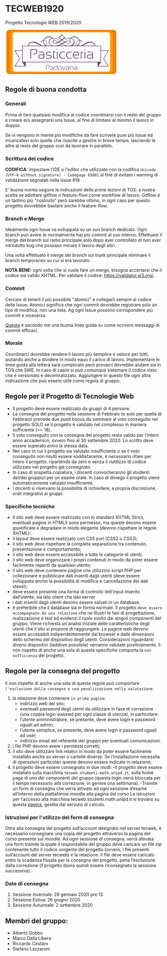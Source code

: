 # TECWEB1920
Progetto Tecnologie WEB 2019/2020

![Image of Yaktocat](website/www/images/logo.png)

## Regole di buona condotta

### Generali

Prima di fare qualsiasi modifica al codice coordinarsi con il resto del gruppo e creare e/o assegnarsi una Issue, al fine di limitare al minimo il lavoro in doppio. 

Se vi vengono in mente più modifiche da fare scrivete pure più Issue ed incaricatevi solo quelle che riuscite a gestire in breve tempo, lasciando le altre al resto del gruppo così da lavorare in parallelo.

### Scrittura del codice
**CODIFICA:** impostare l'IDE o l'editor che utilizzate con la codifica `Unicode (UTF-8 without signature) - Codepage 65001` al fine di evitare i warning di validazione segnalati nella issue #18 .

E' buona norma seguire le indicazioni delle prime lezioni di TOS: a nostra scelta se adottare gitflow o feature-flow come workflow di lavoro. Gitflow è un tantino più "costruito" però sarebbe ottimo, in ogni caso per questo progetto dovrebbbe bastare anche il feature-flow.

### Branch e Merge
Idealmente ogni Issue va sviluppata su un suo branch dedicato. Ogni branch può avere (e normalmente ha) più commit al suo interno. Effettuare il merge del branch sul ramo principale solo dopo aver controllato di non aver introdotto bug che possano minare il lavoro degli altri.

Una volta effettuato il merge del branch sul trunk principale eliminare il branch temporaneo su cui si era lavorato.

**NOTA BENE:** ogni volta che si vuole fare un merge, bisogna accertarsi che il codice sia valido XHTML. Per validare il codice: https://validator.w3.org/.

### Commit
Cercare di tenerli il più possibile "atomici" e collegarli sempre al codice della Issue. Atomici significa che ogni commit dovrebbe registrare solo un tipo di modifica, non una lista. Ag ogni Issue possono corrispondere più commit e viceversa.

[Questa](https://chris.beams.io/posts/git-commit/) è secondo me una buona linea guida su come scrivere messaggi di commit efficaci.

### Morale
Coordinarci dovrebbe rendere il lavoro più semplice e veloce per tutti, aiutando anche a dividere in modo equo il carico di lavoro.
Implementare le linee guida alla lettera sarà complicato però provarci dovrebbe aiutare sia in TOS che SWE.
In caso di casini si può comunque sistemare il codice visto che è versionato e decentralizzato.
Aggiungere in questo file ogni altra indicazione che può essere utile come regola di gruppo.

## Regole per il Progetto di Tecnologie Web

-	Il progetto deve essere realizzato da gruppi di 4 persone.
-	La consegna del progetto nella sessione di Febbraio (e solo per quella di Febbraio) prevede due punti bonus,da sommare al voto       conseguito nel progetto SOLO se il progetto è     valutato nel complesso in maniera sufficiente (>= 18).
-	Il voto conseguito con la consegna del progetto resta valido per l’intero anno accademico, ovvero fino al 30 settembre 2020. Lo scritto deve essere superato entro la stessa     data.
-	Nel caso in cui il progetto sia valutato insufficiente o se il voto conseguito non risulti essere soddisfacente, è necessario rifare per intero il progetto, ripartendo da       zero e senza il riutilizzo di codice utilizzato nel progetto già consegnato.
-	In caso di sospetta copiatura, i docenti convocheranno gli studenti del/dei gruppo/i per un esame orale. In caso di diniego il progetto viene automaticamente valutato           insufficiente.
-	I docenti si riservano la possibilità di richiedere, a propria discrezione, orali integrativi ai gruppi.

### Specifiche tecniche
-	Il sito web deve essere realizzato con lo standard XHTML Strict, eventuali pagine in HTML5 sono permesse, ma queste devono essere giustificate e degradare in modo elegante (devono rispettare le regole XHTML):
-	il layout deve essere realizzato con CSS puri (CSS2 o CSS3);
-	il sito web deve rispettare la completa separazione tra contenuto, presentazione e comportamento;
-	il sito web deve essere accessibile a tutte le categorie di utenti;
-	il sito web deve organizzare i propri contenuti in modo da poter essere facilmente reperiti da qualsiasi utente;
-	il sito web deve contenere pagine che utilizzino script PHP per collezionare e pubblicare dati inseriti dagli utenti (deve essere sviluppata anche la possibilità di modifica e cancellazione dei dati stessi);
-	deve essere presente una forma di controllo dell’input inserito dall’utente, sia lato client che lato server
-	i dati inseriti dagli utenti devono essere salvati in un database;
-	è preferibile che il database sia in forma normale.
Il progetto `deve essere accompagnato da una relazione` che ne illustri le fasi di progettazione, realizzazione e test ed evidenzi il ruolo svolto dai singoli componenti del gruppo.
Viene richiesta un'analisi iniziale delle caratteristiche degli utenti che il sito si propone di raggiungere. Le pagine web devono essere accessibili indipendentemente dal browser e dalle dimensioni dello schermo del dispositivo degli utenti. Considerazioni riguardanti diversi dispositivi (laddove possibile) verranno valutate positivamente.
Il non rispetto di anche una sola di queste specifiche comporta la `non sufficienza` del progetto.

## Regole per la consegna del progetto

Il non rispetto di anche una sola di queste regole può comportare `l'esclusione dalla consegna o una penalizzazione nella valutazione`:
1.	la relazione deve contenere `in prima pagina`:
    - indirizzo web del sito;
    - eventuali password degli utenti da utilizzare in fase di correzione (una coppia login-passwd per ogni classe di utenza), in particolare:
    - l’utente amministratore, se presente, deve avere login e password uguali ad admin;
    - l’utente semplice, se presente, deve avere login e password uguali ad user;
    - indirizzo email del referente del gruppo per eventuali comunicazioni.
2.	i file PHP devono avere i permessi corretti;
3.	il sito deve utilizzare link relativi in modo da poter essere facilmente installato anche su server o cartelle diverse. Se l’installazione necessita di operazioni               particolari queste devono essere indicate in relazione;
4.	il progetto deve essere consegnato in due modi:
    -il progetto deve essere installato sulla macchina `tecweb.studenti.math.unipd.it`, sulla home page di uno dei componenti del gruppo (questa login verrà bloccata per il tempo necessario alla correzione, in genere una settimana).
    -Tramite un form di consegna che verrà attivato ad ogni sessione d’esame all’interno della piattaforma moodle alla pagina del corso
Le istruzioni per l'accesso alla macchina tecweb.studenti.math.unipd.it si trovano su questa [pagina](http://www.studenti.math.unipd.it/tecweb/), gestita dal servizio di calcolo.

### Istruzioni per l'utilizzo del form di consegna
Oltre alla consegna del progetto sull’account designato nel server tecweb, è necessario consegnare una copia del progetto attraverso la pagina del corso presente sul moodle. Ad ogni sessione di consegna, verrà attivata una form tramite la quale il responsabile del gruppo deve caricare un file zip contenente tutto il codice sorgente del progetto (ovvero, i file presenti sull’account del server tecweb) e la relazione.
Il file deve essere caricato entro la scadenza fissata per la consegna del progetto, pena l’esclusione dalla correzione (il progetto dovrà quindi essere riconsegnato la sessione successiva).

### Date di consegna
1. Sessione Invernale: 28 gennaio 2020 pre 13
2. Sessione Estiva: 26 giugno 2020
3. Sessione Autunnale: 2 settembre 2020


## Membri del gruppo:

* Alberto Gobbo
* Marco Dalla Libera
* Riccardo Cestaro
* Stefano Lazzaroni
